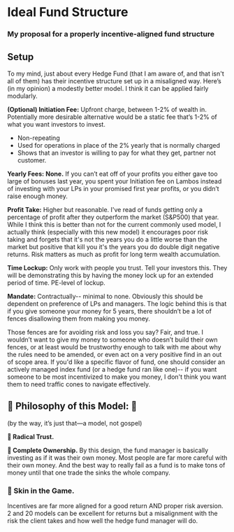 # Ideal Fund Structure
### My proposal for a properly incentive-aligned fund structure
[comment]: # (This actually is the most platform independent comment)

## Setup
To my mind, just about every Hedge Fund (that I am aware of, and that isn't all of them) has their incentive structure set up in a misaligned way.  Here’s (in my opinion) a modestly better model.  I think it can be applied fairly modularly.

**(Optional) Initiation Fee:** Upfront charge, between 1-2% of wealth in.  Potentially more desirable alternative would be a static fee that’s 1-2% of what you want investors to invest.  
*   Non-repeating
*   Used for operations in place of the 2% yearly that is normally charged
*   Shows that an investor is willing to pay for what they get, partner not customer.

**Yearly Fees:**  __None.__  If you can’t eat off of your profits you either gave too large of bonuses last year, you spent your Initiation fee on Lambos instead of investing with your LPs in your promised first year profits, or you didn’t raise enough money.

**Profit Take:**  Higher but reasonable.  I've read of funds getting only a percentage of profit after they outperform the market (S&P500) that year.  While I think this is better than not for the current commonly used model, I actually think (especially with this new model) it encourages poor risk taking and forgets that it's not the years you do a little worse than the market but positive that kill you it's the years you do double digit negative returns.  Risk matters as much as profit for long term wealth accumulation.

**Time Lockup:**  Only work with people you trust.  Tell your investors this.  They will be demonstrating this by having the money lock up for an extended period of time.  PE-level of lockup.  

**Mandate:**  Contractually-- minimal to none.  Obviously this should be dependent on preference of LPs and managers.  The logic behind this is that if you give someone your money for 5 years, there shouldn’t be a lot of fences disallowing them from making you money.  

Those fences are for avoiding risk and loss you say?  Fair, and true.  I wouldn’t want to give my money to someone who doesn’t build their own fences, or at least would be trustworthy enough to talk with me about why the rules need to be amended, or even act on a very positive find in an out of scope area.  If you'd like a specific flavor of fund, one should consider an actively managed index fund (or a hedge fund ran like one)-- if you want someone to be most incentivized to make you money, I don't think you want them to need traffic cones to navigate effectively.


## 🔑 Philosophy of this Model: 🔑
(by the way, it’s just that—a model, not gospel)

**🔑 __Radical Trust.__**

**🔑 Complete Ownership.**
By this design, the fund manager is basically investing as if it was their own money.  Most people are far more careful with their own money.  And the best way to really fail as a fund is to make tons of money until that one trade the sinks the whole company.

### 🔑 Skin in the Game. 
Incentives are far more aligned for a good return AND proper risk aversion.  2 and 20 models can be excellent for returns but a misalignment with the risk the client takes and how well the hedge fund manager will do.







